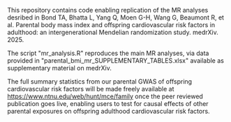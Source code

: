This repository contains code enabling replication of the MR analyses desribed in Bond TA, Bhatta L, Yang Q, Moen G-H, Wang G, Beaumont R, et al. Parental body mass index and offspring cardiovascular risk factors in adulthood: an intergenerational Mendelian randomization study. medrXiv. 2025.

The script "mr_analysis.R" reproduces the main MR analyses, via data provided in "parental_bmi_mr_SUPPLEMENTARY_TABLES.xlsx" available as supplementary material on medrXiv.

The full summary statistics from our parental GWAS of offspring cardiovascular risk factors will be made freely available at https://www.ntnu.edu/web/hunt/mce/family once the peer reviewed publication goes live, enabling users to test for causal effects of other parental exposures on offspring adulthood cardiovascular risk factors.
